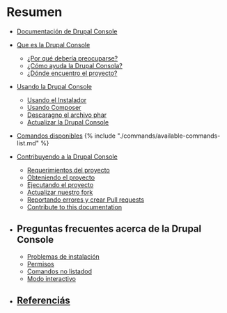 # Resumen

* [Documentación de Drupal Console](README.md)

* [Que es la Drupal Console](about/what-is-the-drupal-console.md)
  * [¿Por qué debería preocuparse?](about/why-should-you-care-about.md)
  * [¿Cómo ayuda la Drupal Consola?](about/how-does-drupal-console-help.md)
  * [¿Dónde encuentro el proyecto?](about/where-do-i-find-the-project.md)

* [Usando la Drupal Console](using/project.md)
  * [Usando el Instalador](using/installer.md)
  * [Usando Composer](using/composer.md)
  * [Descaragno el archivo phar](using/download.md)
  * [Actualizar la Drupal Console](using/update.md)

* [Comandos disponibles](commands/available-commands.md)
  {% include "./commands/available-commands-list.md" %}

* [Contribuyendo a la Drupal Console](contributing/new-features.md)
   * [Requerimientos del proyecto](contributing/project-requirements.md)
   * [Obteniendo el proyecto](contributing/getting-the-project.md)
   * [Ejecutando el proyecto](contributing/running-the-project.md)
   * [Actualizar nuestro fork](contributing/keeping-your-fork-up-to-date.md)
   * [Reportando errores y crear Pull requests](contributing/creating-issues-and-pull-requests.md)
   * [Contribute to this documentation](contributing/documentation.md "Contribute to the Drupal Console book")

* ## Preguntas frecuentes acerca de la Drupal Console
   * [Problemas de instalación](drupal_console_faq/installation-problems.md)
   * [Permisos](drupal_console_faq/permissions.md)
   * [Comandos no listadod](drupal_console_faq/commands-not-listed.md)
   * [Modo interactivo](drupal_console_faq/interactive-mode.md)

* ## [Referenciás](references/links.md)
